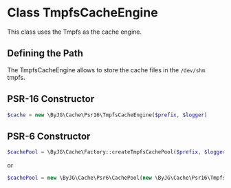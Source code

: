 # Class TmpfsCacheEngine

This class uses the Tmpfs as the cache engine.

## Defining the Path

The TmpfsCacheEngine allows to store the cache files in the `/dev/shm` tmpfs.


## PSR-16 Constructor

```php
$cache = new \ByJG\Cache\Psr16\TmpfsCacheEngine($prefix, $logger)
```

## PSR-6 Constructor

```php
$cachePool = \ByJG\Cache\Factory::createTmpfsCachePool($prefix, $logger)
```

or

```php
$cachePool = new \ByJG\Cache\Psr6\CachePool(new \ByJG\Cache\Psr16\TmpfsCacheEngine($prefix, $logger));
```


